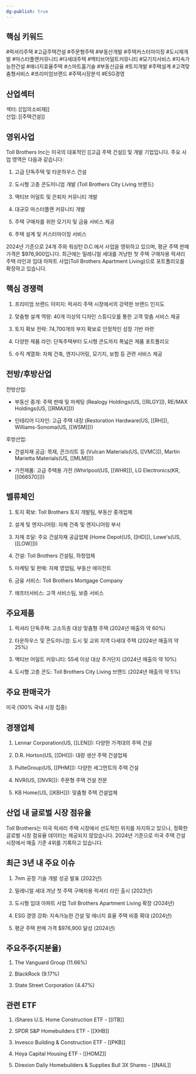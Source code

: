 ```yaml
---
dg-publish: true
---
```

## 핵심 키워드

#럭셔리주택 #고급주택건설 #주문형주택 #부동산개발 #주택커스터마이징 #도시재개발 #마스터플랜커뮤니티 #다세대주택 #액티브어덜트커뮤니티 #모기지서비스 #지속가능한건설 #에너지효율주택 #스마트홈기술 #부동산금융 #토지개발 #주택설계 #고객맞춤형서비스 #프리미엄브랜드 #주택시장분석 #ESG경영

## 산업섹터

섹터: [[임의소비재]]  
산업: [[주택건설]]

## 영위사업

Toll Brothers Inc는 미국의 대표적인 [[고급 주택 건설]] 및 개발 기업입니다. 주요 사업 영역은 다음과 같습니다:

1. 고급 단독주택 및 타운하우스 건설
    
2. 도시형 고층 콘도미니엄 개발 (Toll Brothers City Living 브랜드)
    
3. 액티브 어덜트 및 은퇴자 커뮤니티 개발
    
4. 대규모 마스터플랜 커뮤니티 개발
    
5. 주택 구매자를 위한 모기지 및 금융 서비스 제공
    
6. 주택 설계 및 커스터마이징 서비스
    

2024년 기준으로 24개 주와 워싱턴 D.C.에서 사업을 영위하고 있으며, 평균 주택 판매 가격은 $976,900입니다. 최근에는 밀레니얼 세대를 겨냥한 첫 주택 구매자용 럭셔리 주택 라인과 임대 아파트 사업(Toll Brothers Apartment Living)으로 포트폴리오를 확장하고 있습니다.

## 핵심 경쟁력

1. 프리미엄 브랜드 이미지: 럭셔리 주택 시장에서의 강력한 브랜드 인지도
    
2. 맞춤형 설계 역량: 40개 이상의 디자인 스튜디오를 통한 고객 맞춤 서비스 제공
    
3. 토지 확보 전략: 74,700개의 부지 확보로 안정적인 성장 기반 마련
    
4. 다양한 제품 라인: 단독주택부터 도시형 콘도까지 폭넓은 제품 포트폴리오
    
5. 수직 계열화: 자체 건축, 엔지니어링, 모기지, 보험 등 관련 서비스 제공
    

## 전방/후방산업

전방산업:

- 부동산 중개: 주택 판매 및 마케팅 (Realogy Holdings(US, [[RLGY]]), RE/MAX Holdings(US, [[RMAX]]))
    
- 인테리어 디자인: 고급 주택 내장 (Restoration Hardware(US, [[RH]]), Williams-Sonoma(US, [[WSM]]))
    

후방산업:

- 건설자재 공급: 목재, 콘크리트 등 (Vulcan Materials(US, [[VMC]]), Martin Marietta Materials(US, [[MLM]]))
    
- 가전제품: 고급 주택용 가전 (Whirlpool(US, [[WHR]]), LG Electronics(KR, [[066570]]))
    

## 밸류체인

1. 토지 확보: Toll Brothers 토지 개발팀, 부동산 중개업체
    
2. 설계 및 엔지니어링: 자체 건축 및 엔지니어링 부서
    
3. 자재 조달: 주요 건설자재 공급업체 (Home Depot(US, [[HD]]), Lowe's(US, [[LOW]]))
    
4. 건설: Toll Brothers 건설팀, 하청업체
    
5. 마케팅 및 판매: 자체 영업팀, 부동산 에이전트
    
6. 금융 서비스: Toll Brothers Mortgage Company
    
7. 애프터서비스: 고객 서비스팀, 보증 서비스
    

## 주요제품

1. 럭셔리 단독주택: 고소득층 대상 맞춤형 주택 (2024년 매출의 약 60%)
    
2. 타운하우스 및 콘도미니엄: 도시 및 교외 지역 다세대 주택 (2024년 매출의 약 25%)
    
3. 액티브 어덜트 커뮤니티: 55세 이상 대상 주거단지 (2024년 매출의 약 10%)
    
4. 도시형 고층 콘도: Toll Brothers City Living 브랜드 (2024년 매출의 약 5%)
    

## 주요 판매국가

미국 (100% 국내 시장 집중)

## 경쟁업체

1. Lennar Corporation(US, [[LEN]]): 다양한 가격대의 주택 건설
    
2. D.R. Horton(US, [[DHI]]): 대량 생산 주택 건설업체
    
3. PulteGroup(US, [[PHM]]): 다양한 세그먼트의 주택 건설
    
4. NVR(US, [[NVR]]): 주문형 주택 건설 전문
    
5. KB Home(US, [[KBH]]): 맞춤형 주택 건설업체
    

## 산업 내 글로벌 시장 점유율

Toll Brothers는 미국 럭셔리 주택 시장에서 선도적인 위치를 차지하고 있으나, 정확한 글로벌 시장 점유율 데이터는 제공되지 않았습니다. 2024년 기준으로 미국 주택 건설 시장에서 매출 기준 4위를 기록하고 있습니다.

## 최근 3년 내 주요 이슈

1. 7nm 공정 기술 개발 성공 발표 (2022년)
    
2. 밀레니얼 세대 겨냥 첫 주택 구매자용 럭셔리 라인 출시 (2023년)
    
3. 도시형 임대 아파트 사업 Toll Brothers Apartment Living 확장 (2024년)
    
4. ESG 경영 강화: 지속가능한 건설 및 에너지 효율 주택 비중 확대 (2024년)
    
5. 평균 주택 판매 가격 $976,900 달성 (2024년)
    

## 주요주주(지분율)

1. The Vanguard Group (11.66%)
    
2. BlackRock (9.17%)
    
3. State Street Corporation (4.47%)
    

## 관련 ETF

1. iShares U.S. Home Construction ETF - [[ITB]]
    
2. SPDR S&P Homebuilders ETF - [[XHB]]
    
3. Invesco Building & Construction ETF - [[PKB]]
    
4. Hoya Capital Housing ETF - [[HOMZ]]
    
5. Direxion Daily Homebuilders & Supplies Bull 3X Shares - [[NAIL]]
    